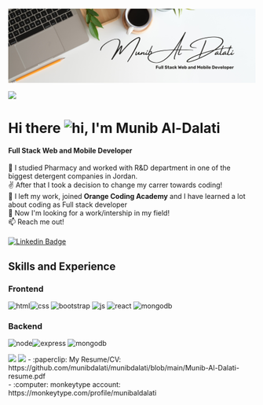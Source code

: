 
![Full Stack Web and Mobile Developer](https://github.com/munibdalati/munibdalati/blob/main/Banner.png)

![](https://komarev.com/ghpvc/?username=munibdalati&style=for-the-badge)


# Hi there <img src="https://user-images.githubusercontent.com/1303154/88677602-1635ba80-d120-11ea-84d8-d263ba5fc3c0.gif" width="28px" height="28px" alt="hi">, I'm Munib Al-Dalati
#### Full Stack Web and Mobile Developer

👀 I studied Pharmacy and worked with R&D department in one of the biggest detergent companies in Jordan. <br />
:v:	After that I took a decision to change my carrer towards coding! <br />
🌱 I left my work, joined **Orange Coding Academy** and I have learned a lot about coding as Full stack developer  <br />
💞️ Now I'm looking for a work/intership in my field! <br />
📫 Reach me out! <br />
<br />
 [![Linkedin Badge](https://img.shields.io/badge/-Munib-0e76a8?style=flat&labelColor=0e76a8&logo=linkedin&logoColor=white)](https://www.linkedin.com/in/munib-dalati/)

## Skills and Experience

### Frontend

<img src='https://img.shields.io/badge/HTML5-E34F26?style=for-the-badge&logo=html5&logoColor=white' alt='html' height='40'><img src='https://img.shields.io/badge/CSS3-1572B6?style=for-the-badge&logo=css3&logoColor=white' alt='css' height='40'>
<img src='https://img.shields.io/badge/Bootstrap-563D7C?style=for-the-badge&logo=bootstrap&logoColor=white' alt='bootstrap' height='40'>
<img src='https://img.shields.io/badge/JavaScript-323330?style=for-the-badge&logo=javascript&logoColor=F7DF1E' alt='js' height='40'>
<img src='https://img.shields.io/badge/React-20232A?style=for-the-badge&logo=react&logoColor=61DAFB' alt='react' height='40'>
<img src='https://img.shields.io/badge/Figma-F24E1E?style=for-the-badge&logo=figma&logoColor=white' alt='mongodb' height='40'>


### Backend

<img src='https://img.shields.io/badge/Node.js-339933?style=for-the-badge&logo=nodedotjs&logoColor=white' alt='node' height='40'><img src='https://img.shields.io/badge/Express.js-000000?style=for-the-badge&logo=express&logoColor=white' alt='express' height='40'>
<img src='https://img.shields.io/badge/MongoDB-4EA94B?style=for-the-badge&logo=mongodb&logoColor=white' alt='mongodb' height='40'>

<img  src="https://github-readme-stats.vercel.app/api/top-langs/?username=munibdalati&layout=compact"/>
<img src="https://github-readme-stats.vercel.app/api?username=munibdalati&show_icons=true&theme=radical"/>
- :paperclip:  My Resume/CV:   https://github.com/munibdalati/munibdalati/blob/main/Munib-Al-Dalati-resume.pdf
  <br>
- :computer: monkeytype account:  https://monkeytype.com/profile/munibaldalati









